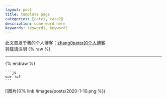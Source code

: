 ```yaml
---
layout: post
title: template page
categories: [cate1, cate2]
description: some word here
keywords: keyword1, keyword2
---
```


此文首发于我的个人博客：[zhang0peter的个人博客](https://zhang0peter.com)         
转载请注明
{% raw %}
***          
{% endraw %}



~~~text
```js
var i=1
```
~~~


![图片]({% link /images/posts/2020-1-10.png %})


